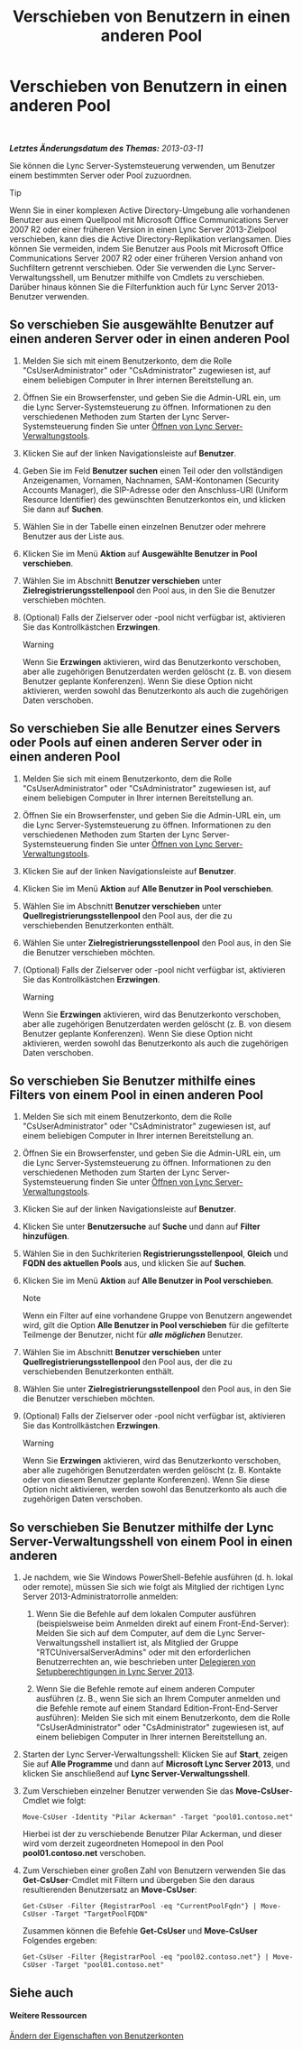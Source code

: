 ﻿---
title: Verschieben von Benutzern in einen anderen Pool
TOCTitle: Verschieben von Benutzern in einen anderen Pool
ms:assetid: e7b4968c-0e9d-4d56-b5f1-9edf0f7206f8
ms:mtpsurl: https://technet.microsoft.com/de-de/library/Gg182600(v=OCS.15)
ms:contentKeyID: 49295745
ms.date: 05/19/2016
mtps_version: v=OCS.15
ms.translationtype: HT
---

# Verschieben von Benutzern in einen anderen Pool

 

_**Letztes Änderungsdatum des Themas:** 2013-03-11_

Sie können die Lync Server-Systemsteuerung verwenden, um Benutzer einem bestimmten Server oder Pool zuzuordnen.


> [!TIP]
> Wenn Sie in einer komplexen Active Directory-Umgebung alle vorhandenen Benutzer aus einem Quellpool mit Microsoft Office Communications Server 2007 R2 oder einer früheren Version in einen Lync Server 2013-Zielpool verschieben, kann dies die Active Directory-Replikation verlangsamen. Dies können Sie vermeiden, indem Sie Benutzer aus Pools mit Microsoft Office Communications Server 2007 R2 oder einer früheren Version anhand von Suchfiltern getrennt verschieben. Oder Sie verwenden die Lync Server-Verwaltungsshell, um Benutzer mithilfe von Cmdlets zu verschieben. Darüber hinaus können Sie die Filterfunktion auch für Lync Server 2013-Benutzer verwenden.



## So verschieben Sie ausgewählte Benutzer auf einen anderen Server oder in einen anderen Pool

1.  Melden Sie sich mit einem Benutzerkonto, dem die Rolle "CsUserAdministrator" oder "CsAdministrator" zugewiesen ist, auf einem beliebigen Computer in Ihrer internen Bereitstellung an.

2.  Öffnen Sie ein Browserfenster, und geben Sie die Admin-URL ein, um die Lync Server-Systemsteuerung zu öffnen. Informationen zu den verschiedenen Methoden zum Starten der Lync Server-Systemsteuerung finden Sie unter [Öffnen von Lync Server-Verwaltungstools](lync-server-2013-open-lync-server-administrative-tools.md).

3.  Klicken Sie auf der linken Navigationsleiste auf **Benutzer**.

4.  Geben Sie im Feld **Benutzer suchen** einen Teil oder den vollständigen Anzeigenamen, Vornamen, Nachnamen, SAM-Kontonamen (Security Accounts Manager), die SIP-Adresse oder den Anschluss-URI (Uniform Resource Identifier) des gewünschten Benutzerkontos ein, und klicken Sie dann auf **Suchen**.

5.  Wählen Sie in der Tabelle einen einzelnen Benutzer oder mehrere Benutzer aus der Liste aus.

6.  Klicken Sie im Menü **Aktion** auf **Ausgewählte Benutzer in Pool verschieben**.

7.  Wählen Sie im Abschnitt **Benutzer verschieben** unter **Zielregistrierungsstellenpool** den Pool aus, in den Sie die Benutzer verschieben möchten.

8.  (Optional) Falls der Zielserver oder -pool nicht verfügbar ist, aktivieren Sie das Kontrollkästchen **Erzwingen**.
    

    > [!WARNING]
    > Wenn Sie <STRONG>Erzwingen</STRONG> aktivieren, wird das Benutzerkonto verschoben, aber alle zugehörigen Benutzerdaten werden gelöscht (z.&nbsp;B. von diesem Benutzer geplante Konferenzen). Wenn Sie diese Option nicht aktivieren, werden sowohl das Benutzerkonto als auch die zugehörigen Daten verschoben.



## So verschieben Sie alle Benutzer eines Servers oder Pools auf einen anderen Server oder in einen anderen Pool

1.  Melden Sie sich mit einem Benutzerkonto, dem die Rolle "CsUserAdministrator" oder "CsAdministrator" zugewiesen ist, auf einem beliebigen Computer in Ihrer internen Bereitstellung an.

2.  Öffnen Sie ein Browserfenster, und geben Sie die Admin-URL ein, um die Lync Server-Systemsteuerung zu öffnen. Informationen zu den verschiedenen Methoden zum Starten der Lync Server-Systemsteuerung finden Sie unter [Öffnen von Lync Server-Verwaltungstools](lync-server-2013-open-lync-server-administrative-tools.md).

3.  Klicken Sie auf der linken Navigationsleiste auf **Benutzer**.

4.  Klicken Sie im Menü **Aktion** auf **Alle Benutzer in Pool verschieben**.

5.  Wählen Sie im Abschnitt **Benutzer verschieben** unter **Quellregistrierungsstellenpool** den Pool aus, der die zu verschiebenden Benutzerkonten enthält.

6.  Wählen Sie unter **Zielregistrierungsstellenpool** den Pool aus, in den Sie die Benutzer verschieben möchten.

7.  (Optional) Falls der Zielserver oder -pool nicht verfügbar ist, aktivieren Sie das Kontrollkästchen **Erzwingen**.
    

    > [!WARNING]
    > Wenn Sie <STRONG>Erzwingen</STRONG> aktivieren, wird das Benutzerkonto verschoben, aber alle zugehörigen Benutzerdaten werden gelöscht (z.&nbsp;B. von diesem Benutzer geplante Konferenzen). Wenn Sie diese Option nicht aktivieren, werden sowohl das Benutzerkonto als auch die zugehörigen Daten verschoben.



## So verschieben Sie Benutzer mithilfe eines Filters von einem Pool in einen anderen Pool

1.  Melden Sie sich mit einem Benutzerkonto, dem die Rolle "CsUserAdministrator" oder "CsAdministrator" zugewiesen ist, auf einem beliebigen Computer in Ihrer internen Bereitstellung an.

2.  Öffnen Sie ein Browserfenster, und geben Sie die Admin-URL ein, um die Lync Server-Systemsteuerung zu öffnen. Informationen zu den verschiedenen Methoden zum Starten der Lync Server-Systemsteuerung finden Sie unter [Öffnen von Lync Server-Verwaltungstools](lync-server-2013-open-lync-server-administrative-tools.md).

3.  Klicken Sie auf der linken Navigationsleiste auf **Benutzer**.

4.  Klicken Sie unter **Benutzersuche** auf **Suche** und dann auf **Filter hinzufügen**.

5.  Wählen Sie in den Suchkriterien **Registrierungsstellenpool**, **Gleich** und **FQDN des aktuellen Pools** aus, und klicken Sie auf **Suchen**.

6.  Klicken Sie im Menü **Aktion** auf **Alle Benutzer in Pool verschieben**.
    

    > [!NOTE]
    > Wenn ein Filter auf eine vorhandene Gruppe von Benutzern angewendet wird, gilt die Option <STRONG>Alle Benutzer in Pool verschieben</STRONG> für die gefilterte Teilmenge der Benutzer, nicht für <STRONG><EM>alle möglichen</EM></STRONG> Benutzer.



7.  Wählen Sie im Abschnitt **Benutzer verschieben** unter **Quellregistrierungsstellenpool** den Pool aus, der die zu verschiebenden Benutzerkonten enthält.

8.  Wählen Sie unter **Zielregistrierungsstellenpool** den Pool aus, in den Sie die Benutzer verschieben möchten.

9.  (Optional) Falls der Zielserver oder -pool nicht verfügbar ist, aktivieren Sie das Kontrollkästchen **Erzwingen**.
    

    > [!WARNING]
    > Wenn Sie <STRONG>Erzwingen</STRONG> aktivieren, wird das Benutzerkonto verschoben, aber alle zugehörigen Benutzerdaten werden gelöscht (z.&nbsp;B. Kontakte oder von diesem Benutzer geplante Konferenzen). Wenn Sie diese Option nicht aktivieren, werden sowohl das Benutzerkonto als auch die zugehörigen Daten verschoben.



## So verschieben Sie Benutzer mithilfe der Lync Server-Verwaltungsshell von einem Pool in einen anderen

1.  Je nachdem, wie Sie Windows PowerShell-Befehle ausführen (d. h. lokal oder remote), müssen Sie sich wie folgt als Mitglied der richtigen Lync Server 2013-Administratorrolle anmelden:
    
    1.  Wenn Sie die Befehle auf dem lokalen Computer ausführen (beispielsweise beim Anmelden direkt auf einem Front-End-Server): Melden Sie sich auf dem Computer, auf dem die Lync Server-Verwaltungsshell installiert ist, als Mitglied der Gruppe "RTCUniversalServerAdmins" oder mit den erforderlichen Benutzerrechten an, wie beschrieben unter [Delegieren von Setupberechtigungen in Lync Server 2013](lync-server-2013-delegate-setup-permissions.md).
    
    2.  Wenn Sie die Befehle remote auf einem anderen Computer ausführen (z. B., wenn Sie sich an Ihrem Computer anmelden und die Befehle remote auf einem Standard Edition-Front-End-Server ausführen): Melden Sie sich mit einem Benutzerkonto, dem die Rolle "CsUserAdministrator" oder "CsAdministrator" zugewiesen ist, auf einem beliebigen Computer in Ihrer internen Bereitstellung an.

2.  Starten der Lync Server-Verwaltungsshell: Klicken Sie auf **Start**, zeigen Sie auf **Alle Programme** und dann auf **Microsoft Lync Server 2013**, und klicken Sie anschließend auf **Lync Server-Verwaltungsshell**.

3.  Zum Verschieben einzelner Benutzer verwenden Sie das **Move-CsUser**-Cmdlet wie folgt:
    
        Move-CsUser -Identity "Pilar Ackerman" -Target "pool01.contoso.net"
    
    Hierbei ist der zu verschiebende Benutzer Pilar Ackerman, und dieser wird vom derzeit zugeordneten Homepool in den Pool **pool01.contoso.net** verschoben.

4.  Zum Verschieben einer großen Zahl von Benutzern verwenden Sie das **Get-CsUser**-Cmdlet mit Filtern und übergeben Sie den daraus resultierenden Benutzersatz an **Move-CsUser**:
    
        Get-CsUser -Filter {RegistrarPool -eq "CurrentPoolFqdn"} | Move-CsUser -Target "TargetPoolFQDN"
    
    Zusammen können die Befehle **Get-CsUser** und **Move-CsUser** Folgendes ergeben:
    
        Get-CsUser -Filter {RegistrarPool -eq "pool02.contoso.net"} | Move-CsUser -Target "pool01.contoso.net"

## Siehe auch

#### Weitere Ressourcen

[Ändern der Eigenschaften von Benutzerkonten](lync-server-2013-modifying-user-account-properties.md)

